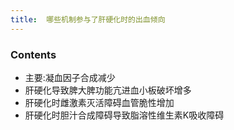 ```yaml
---
title:  哪些机制参与了肝硬化时的出血倾向
--- 
```


### Contents
- 主要:凝血因子合成减少
- 肝硬化导致脾大脾功能亢进血小板破坏增多
- 肝硬化时雌激素灭活障碍血管脆性增加
- 肝硬化时胆汁合成障碍导致脂溶性维生素K吸收障碍
